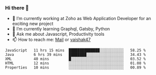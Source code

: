 ### Hi there 👋

- 🔭 I’m currently working at Zoho as Web Application Developer for an exciting new project
- 🌱 I’m currently learning Graphql, Gatsby, Python
- 💬 Ask me about Javascript, Productivity tools 
- 📫 How to reach me: [Mail](mailto:kvaishak007@gmail.com) or [vaishak47](https://twitter.com/vaishak47)

<!--START_SECTION:waka-->
```text
JavaScript   11 hrs 15 mins  ██████████████░░░░░░░░░░░   58.25 % 
Java         6 hrs 39 mins   ████████░░░░░░░░░░░░░░░░░   34.43 % 
XML          40 mins         █░░░░░░░░░░░░░░░░░░░░░░░░   03.52 % 
HTML         12 mins         ░░░░░░░░░░░░░░░░░░░░░░░░░   01.08 % 
Properties   10 mins         ░░░░░░░░░░░░░░░░░░░░░░░░░   00.89 %
```
<!--END_SECTION:waka-->
